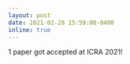 ```yaml
---
layout: post
date: 2021-02-28 15:59:00-0400
inline: true
---
```


1 paper got accepted at ICRA 2021!
